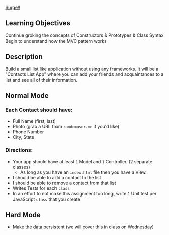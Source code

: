 [Surge!!](http://tiy-joshuarivers-contacts-list.surge.sh)

## Learning Objectives

Continue groking the concepts of Constructors & Prototypes & Class Syntax
Begin to understand how the MVC pattern works

## Description

Build a small list like application without using any frameworks. It will be a "Contacts List App" where you can add your friends and acquaintances to a list and see all of their information.

## Normal Mode

### Each Contact should have:

* Full Name (first, last)
* Photo (grab a URL from `randomuser.me` if you'd like)
* Phone Number
* City, State

### Directions:

* Your app should have at least `1` Model and `1` Controller. (2 separate classes)
    * As long as you have an `index.html` file then you have a View.
* I should be able to add a contact to the list
* I should be able to remove a contact from that list
* Writes Tests for each `class`
* In an effort to not make this assignment too long, write `1` Unit test per JavaScript `class` that you create

## Hard Mode

* Make the data persistent (we will cover this in class on Wednesday)